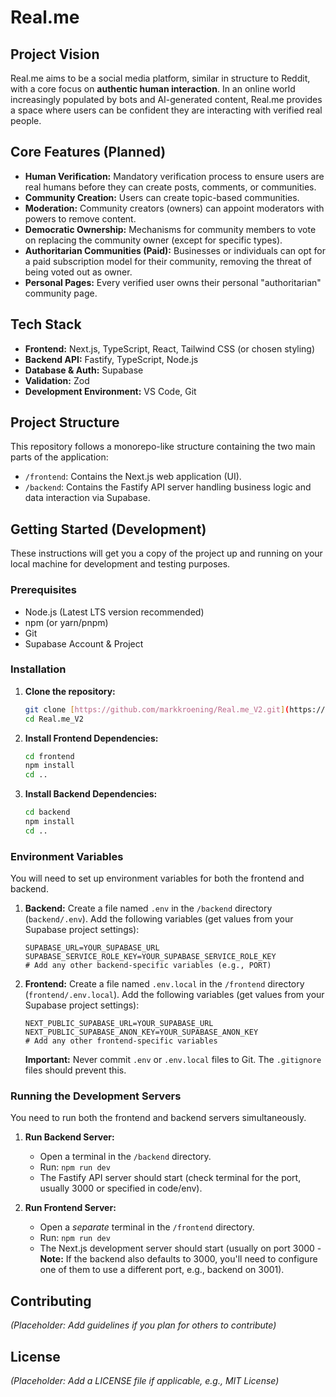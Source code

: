 # Real.me

## Project Vision

Real.me aims to be a social media platform, similar in structure to Reddit, with a core focus on **authentic human interaction**. In an online world increasingly populated by bots and AI-generated content, Real.me provides a space where users can be confident they are interacting with verified real people.

## Core Features (Planned)

* **Human Verification:** Mandatory verification process to ensure users are real humans before they can create posts, comments, or communities.
* **Community Creation:** Users can create topic-based communities.
* **Moderation:** Community creators (owners) can appoint moderators with powers to remove content.
* **Democratic Ownership:** Mechanisms for community members to vote on replacing the community owner (except for specific types).
* **Authoritarian Communities (Paid):** Businesses or individuals can opt for a paid subscription model for their community, removing the threat of being voted out as owner.
* **Personal Pages:** Every verified user owns their personal "authoritarian" community page.

## Tech Stack

* **Frontend:** Next.js, TypeScript, React, Tailwind CSS (or chosen styling)
* **Backend API:** Fastify, TypeScript, Node.js
* **Database & Auth:** Supabase
* **Validation:** Zod
* **Development Environment:** VS Code, Git

## Project Structure

This repository follows a monorepo-like structure containing the two main parts of the application:

* `/frontend`: Contains the Next.js web application (UI).
* `/backend`: Contains the Fastify API server handling business logic and data interaction via Supabase.

## Getting Started (Development)

These instructions will get you a copy of the project up and running on your local machine for development and testing purposes.

### Prerequisites

* Node.js (Latest LTS version recommended)
* npm (or yarn/pnpm)
* Git
* Supabase Account & Project

### Installation

1.  **Clone the repository:**
    ```bash
    git clone [https://github.com/markkroening/Real.me_V2.git](https://github.com/markkroening/Real.me_V2.git)
    cd Real.me_V2
    ```
2.  **Install Frontend Dependencies:**
    ```bash
    cd frontend
    npm install
    cd ..
    ```
3.  **Install Backend Dependencies:**
    ```bash
    cd backend
    npm install
    cd ..
    ```

### Environment Variables

You will need to set up environment variables for both the frontend and backend.

1.  **Backend:** Create a file named `.env` in the `/backend` directory (`backend/.env`). Add the following variables (get values from your Supabase project settings):
    ```env
    SUPABASE_URL=YOUR_SUPABASE_URL
    SUPABASE_SERVICE_ROLE_KEY=YOUR_SUPABASE_SERVICE_ROLE_KEY
    # Add any other backend-specific variables (e.g., PORT)
    ```
2.  **Frontend:** Create a file named `.env.local` in the `/frontend` directory (`frontend/.env.local`). Add the following variables (get values from your Supabase project settings):
    ```env
    NEXT_PUBLIC_SUPABASE_URL=YOUR_SUPABASE_URL
    NEXT_PUBLIC_SUPABASE_ANON_KEY=YOUR_SUPABASE_ANON_KEY
    # Add any other frontend-specific variables
    ```
    **Important:** Never commit `.env` or `.env.local` files to Git. The `.gitignore` files should prevent this.

### Running the Development Servers

You need to run both the frontend and backend servers simultaneously.

1.  **Run Backend Server:**
    * Open a terminal in the `/backend` directory.
    * Run: `npm run dev`
    * The Fastify API server should start (check terminal for the port, usually 3000 or specified in code/env).

2.  **Run Frontend Server:**
    * Open a *separate* terminal in the `/frontend` directory.
    * Run: `npm run dev`
    * The Next.js development server should start (usually on port 3000 - **Note:** If the backend also defaults to 3000, you'll need to configure one of them to use a different port, e.g., backend on 3001).

## Contributing

*(Placeholder: Add guidelines if you plan for others to contribute)*

## License

*(Placeholder: Add a LICENSE file if applicable, e.g., MIT License)*
